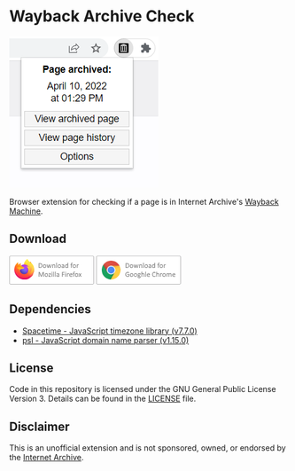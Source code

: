 # Wayback Archive Check
![Screenshot](assets/screenshots/readme-screenshot.png)

Browser extension for checking if a page is in Internet Archive's [Wayback Machine](https://web.archive.org).

## Download
[![Download from Firefox add-ons](assets/badges/firefox.png)](https://addons.mozilla.org/firefox/addon/wayback-archive-check/)
[![Download from the Google Chrome Web Store](assets/badges/chrome.png)](https://chrome.google.com/webstore/detail/wayback-archive-check/hjmmibnbgnhfjhmngljdkbliaamjgbka)

## Dependencies
- [Spacetime - JavaScript timezone library (v7.7.0)](https://github.com/spencermountain/spacetime)
- [psl - JavaScript domain name parser (v1.15.0)](https://github.com/lupomontero/psl)

## License

Code in this repository is licensed under the GNU General Public License Version 3. Details can be found in the [LICENSE](LICENSE) file. 

## Disclaimer

This is an unofficial extension and is not sponsored, owned, or endorsed by the [Internet Archive](https://archive.org).
